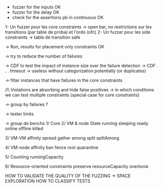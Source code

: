 - fuzzer for the inputs OK
- fuzzer for the delay OK
- check for the assertions pb in continuous OK


1- Un fuzzer pour les core constraints
 -> open bar, no restrictions sur les transitions (par table de proba) et l'ordo (ofc)
2- Un fuzzer pour les side constraints
 -> table de transition safe

-> Run, results for placement only constraints OK

-> try to reduce the number of failures

-> CDF to test the impact of instance size over the failure detection
-> CDF . . . timeout
   -> useless without categorization potentially (or duplicates)

-> filter instances that have failures in the core constraints

/!\ Violations are absorbing and hide false positives
  -> in which conditions we can test multiple constraints (special case for core constraints)

-> group by failures ?

-> tester limits

-> group de benchs
1/ Core
2/ VM & node State
    running
    sleeping
    ready
    online
    offline
    killed

3/ VM-VM affinity
   spread
   gather
   among
   split
   splitAmong

4/ VM-node affinity
  ban
  fence
  root
  quarantine

5/ Counting
	runningCapacity

6/ Resource-oriented constraints
	preserve
	resourceCapacity
	overbook

HOW TO VALIDATE THE QUALITY OF THE FUZZING
		-> SPACE EXPLORATION
HOW TO CLASSIFY TESTS